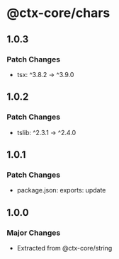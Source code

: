 # @ctx-core/chars

## 1.0.3

### Patch Changes

- tsx: ^3.8.2 -> ^3.9.0

## 1.0.2

### Patch Changes

- tslib: ^2.3.1 -> ^2.4.0

## 1.0.1

### Patch Changes

- package.json: exports: update

## 1.0.0

### Major Changes

- Extracted from @ctx-core/string
